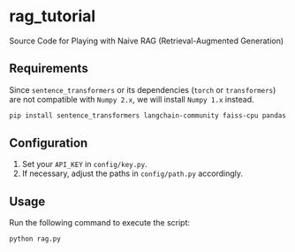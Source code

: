 # rag_tutorial
Source Code for Playing with Naive RAG (Retrieval-Augmented Generation)

## Requirements
Since `sentence_transformers` or its dependencies (`torch` or `transformers`) are not compatible with `Numpy 2.x`, we will install `Numpy 1.x` instead.
```bash
pip install sentence_transformers langchain-community faiss-cpu pandas openai numpy==1.26.4
```
## Configuration
1. Set your `API_KEY` in `config/key.py`.
2. If necessary, adjust the paths in `config/path.py` accordingly.

## Usage
Run the following command to execute the script:
```bash
python rag.py
```

